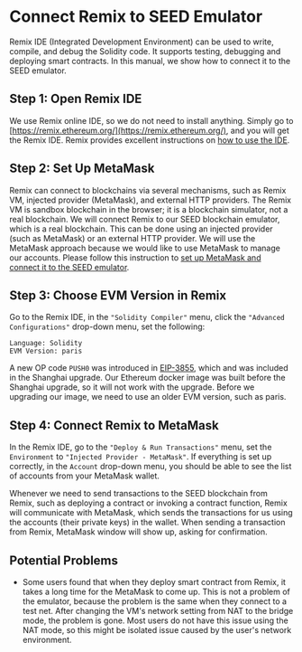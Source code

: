 # Connect Remix to SEED Emulator

Remix IDE (Integrated Development Environment) can be
used to write, compile, and debug the Solidity code.
It supports testing, debugging and deploying smart contracts.
In this manual, we show how to connect it to the SEED emulator. 


## Step 1: Open Remix IDE

We use Remix online IDE, so we do not need to install anything.
Simply go to [https://remix.ethereum.org/](https://remix.ethereum.org/), 
and you will get the Remix IDE. Remix provides excellent instructions on
[how to use the IDE](https://remix-ide.readthedocs.io/).


## Step 2: Set Up MetaMask

Remix can connect to blockchains via several mechanisms,
such as Remix VM, injected provider (MetaMask), and external HTTP
providers. The Remix VM is sandbox blockchain in the browser;
it is a blockchain simulator, not a real blockchain.
We will connect Remix to our SEED blockchain emulator, which
is a real blockchain. This can be done using an injected
provider (such as MetaMask) or an external HTTP provider.
We will use the MetaMask approach because we would like
to use MetaMask to manage our accounts. 
Please follow this instruction to 
[set up MetaMask and connect it to the SEED emulator](./metamask.md). 


## Step 3: Choose EVM Version in Remix

Go to the Remix IDE, in the `"Solidity Compiler"` menu, click
the `"Advanced Configurations"` drop-down menu, set the following:
```
Language: Solidity
EVM Version: paris
```

A new OP code `PUSH0` was introduced in
[EIP-3855](https://eips.ethereum.org/EIPS/eip-3855), which
and was included in the Shanghai upgrade. Our Ethereum docker image was
built before the Shanghai upgrade, so it will not work with
the upgrade. Before we upgrading our image, we need to use 
an older EVM version, such as paris. 


## Step 4: Connect Remix to MetaMask

In the Remix IDE, go to the `"Deploy & Run Transactions"` menu,
set the `Environment` to `"Injected Provider - MetaMask"`.
If everything is set up correctly, in the `Account` drop-down menu,
you should be able to see the list of accounts from your 
MetaMask wallet. 

Whenever we need to send transactions to the SEED blockchain
from Remix, such as deploying a contract or invoking 
a contract function, Remix will communicate with 
MetaMask, which sends the transactions for us using 
the accounts (their private keys) in the wallet. 
When sending a transaction from Remix, MetaMask window will show 
up, asking for confirmation. 


## Potential Problems

- Some users found that when they deploy smart contract from Remix,
  it takes a long time for the MetaMask to come up. This is not a 
  problem of the emulator, because the problem is the same when they
  connect to a test net. After changing the VM's network setting 
  from NAT to the bridge mode, the problem is gone. Most users 
  do not have this issue using the NAT mode, so this might be isolated
  issue caused by the user's network environment. 


